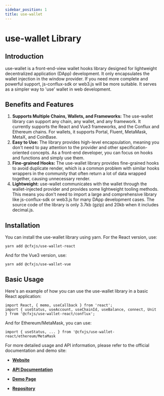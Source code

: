 ```yaml
---
sidebar_position: 1
title: use-wallet
---
```


# use-wallet Library

## Introduction

use-wallet is a front-end-view wallet hooks library designed for lightweight decentralized application (DApp) development. It only encapsulates the wallet injection in the window provider. If you need more complete and powerful support, js-conflux-sdk or web3.js will be more suitable. It serves as a simpler way to 'use' wallet in web development.

## Benefits and Features

1. **Supports Multiple Chains, Wallets, and Frameworks:** The use-wallet library can support any chain, any wallet, and any framework. It currently supports the React and Vue3 frameworks, and the Conflux and Ethereum chains. For wallets, it supports Portal, Fluent, MetaMask, MetaX, and CoinBase.
2. **Easy to Use:** The library provides high-level encapsulation, meaning you don't need to pay attention to the provider and other specification-oriented concepts. As a front-end developer, you can focus on hooks and functions and simply use them.
3. **Fine-grained Hooks:** The use-wallet library provides fine-grained hooks to avoid duplicate render, which is a common problem with similar hooks wrappers in the community that often return a lot of data wrapped together, causing unnecessary render.
4. **Lightweight:** use-wallet communicates with the wallet through the wallet-injected provider and provides some lightweight tooling methods. This means you don't need to import a large and comprehensive library like js-conflux-sdk or web3.js for many DApp development cases. The source code of the library is only 3.7kb (gzip) and 20kb when it includes decimal.js.

## Installation

You can install the use-wallet library using yarn. For the React version, use:

```
yarn add @cfxjs/use-wallet-react
```

And for the Vue3 version, use:

```
yarn add @cfxjs/use-wallet-vue
```

## Basic Usage

Here's an example of how you can use the use-wallet library in a basic React application:

```
import React, { memo, useCallback } from 'react';
import { useStatus, useAccount, useChainId, useBalance, connect, Unit } from '@cfxjs/use-wallet-react/conflux';
```

And for Ethereum/MetaMask, you can use:

```
import { useStatus, ... } from '@cfxjs/use-wallet-react/ethereum/MetaMask
```

For more detailed usage and API information, please refer to the official documentation and demo site:

- [**Website**](https://use-wallet.fluentwallet.dev/#/)

- [**API Documentation**](https://use-wallet.fluentwallet.dev/#/api/react)

- [**Demo Page**](https://use-wallet.fluentwallet.dev/#/demo)

- [**Repository**](https://github.com/Conflux-Chain/use-wallet)
